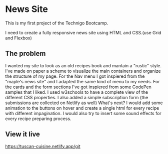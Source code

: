 # News Site

This is my first project of the Technigo Bootcamp.

I need to create a fully responsive news site using HTML and CSS.(use Grid and Flexbox)

## The problem

I wanted my site to look as an old recipes book and mantain a "rustic" style.
I've made on paper a scheme to visualize the main containers and organize the structure of my page. For the Nav menu I got inspiered from the "maple's news site" and I adapted the same kind of menu to my needs. For the cards and the form sections I've got inspiered from some CodePen samples that I liked. I used w3schools to have a complete view of the different CSS properties. I also added a simple subscription form (the submissions are collected on Netlify as well) What's next? I would add some animation to the buttons on hover and create a single html for every recipe with different impagination. I would also try to insert some sound effects for every recipe preparing process.

## View it live

https://tuscan-cuisine.netlify.app/git
